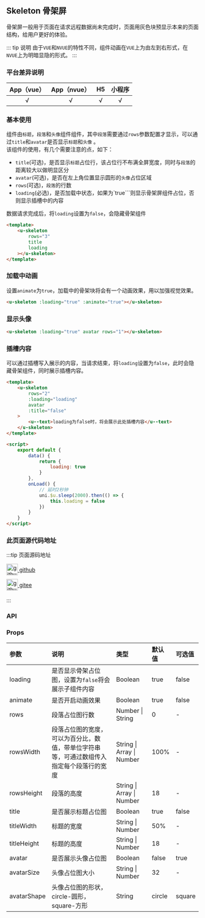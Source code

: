 ## Skeleton 骨架屏 <to-api/>

<demo-model url="/pages/componentsC/skeleton/skeleton"></demo-model>


骨架屏一般用于页面在请求远程数据尚未完成时，页面用灰色块预显示本来的页面结构，给用户更好的体验。  


::: tip 说明
由于```VUE```和```NVUE```的特性不同，组件动画在```VUE```上为由左到右形式，在```NVUE```上为明暗显隐的形式。
:::

### 平台差异说明

|App（vue）|App（nvue）|H5|小程序|
|:-:|:-:|:-:|:-:|
|√|√|√|√|

### 基本使用

组件由```标题```，```段落```和```头像```组件组件，其中```段落```需要通过```rows```参数配置才显示，可以通过```title```和```avatar```是否显示```标题```和```头像``` 。  
该组件的使用，有几个需要注意的点，如下：
- `title`(可选)，是否显示```标题```占位行，该占位行不布满全屏宽度，同时与```段落```的距离较大以做明显区分
- `avatar`(可选)，是否在左上角位置显示圆形的```头像```占位区域
- `rows`(可选)，```段落```的行数
- `loading`(必选)，是否加载中状态，如果为`true```则显示骨架屏组件占位，否则显示插槽中的内容

数据请求完成后，将`loading`设置为`false`，会隐藏骨架组件

```html
<template>
	<u-skeleton
	    rows="3"
	    title
		loading
	></u-skeleton>
</template>
```

### 加载中动画

设置`animate`为`true`，加载中的骨架块将会有一个动画效果，用以加强视觉效果。

```html
<u-skeleton :loading="true" :animate="true"></u-skeleton>
```

### 显示头像
```html
<u-skeleton :loading="true" avatar rows="1"></u-skeleton>
```

### 插槽内容

可以通过插槽写入展示的内容，当请求结束，将```loading```设置为```false```，此时会隐藏骨架组件，同时展示插槽内容。

```html
<template>
	<u-skeleton
	    rows="2"
		:loading="loading"
		avatar
		:title="false"
	>
		<u--text>loading为false时，将会展示此处插槽内容</u--text>
	</u-skeleton>
</template>

<script>
	export default {
		data() {
			return {
				loading: true
			}
		},
		onLoad() {
			// 延时2秒钟
			uni.$u.sleep(2000).then(() => {
				this.loading = false
			})
		}
	}
</script>
```

### 此页面源代码地址

:::tip 页面源码地址
<br/>

<a href="https://github.com/umicro/uView2.0/blob/master/pages/componentsC/skeleton/skeleton.nvue" target="_blank" style="display: flex;align-items: center">
   <img height="30" src="/common/github.svg" title="github" width="30"/>&nbsp;github
</a>

<a href="https://gitee.com/umicro/uView2.0/blob/master/pages/componentsC/skeleton/skeleton.nvue" target="_blank" style="display: flex;align-items: center;margin-top: 10px">
   <img height="30" src="/common/gitee.svg" title="github" width="30"/>&nbsp;gitee
</a>

<br/>
:::

### API

### Props

| 参数			| 说明																				| 类型								| 默认值	|  可选值	|
|:-				|:-																					|:-									|:-		|:-			|
| loading		| 是否显示骨架占位图，设置为`false`将会展示子组件内容									| Boolean							| true	| false		|
| animate		| 是否开启动画效果																	| Boolean							| true	| false		|
| rows			| 段落占位图行数																		| Number &#124; String				| 0		| -			|
| rowsWidth		| 段落占位图的宽度，可以为百分比，数值，带单位字符串等，可通过数组传入指定每个段落行的宽度	| String &#124; Array &#124; Number	| 100%	| -			|
| rowsHeight	| 段落的高度																			| String &#124; Array &#124; Number | 18	| -			|
| title			| 是否展示标题占位图																	| Boolean							| true	| false		|
| titleWidth	| 标题的宽度																			| String &#124; Number				| 50%	| -			|
| titleHeight	| 标题的高度																			| String &#124; Number				| 18	| -			|
| avatar		| 是否展示头像占位图																	| Boolean							| false	| true		|
| avatarSize	| 头像占位图大小																		| String &#124; Number				| 32	| -			|
| avatarShape	| 头像占位图的形状，circle-圆形，square-方形											| String							| circle| square	|

